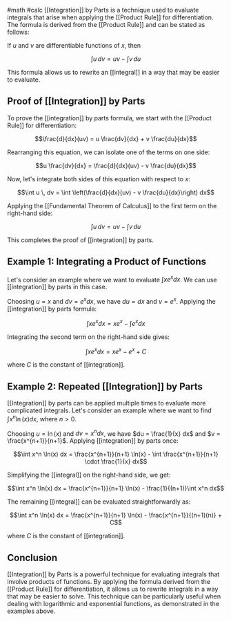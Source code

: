 #math #calc 
[[Integration]] by Parts is a technique used to evaluate integrals that arise when applying the [[Product Rule]] for differentiation. The formula is derived from the [[Product Rule]] and can be stated as follows:

If $u$ and $v$ are differentiable functions of $x$, then

$$\int u \, dv = uv - \int v \, du$$

This formula allows us to rewrite an [[integral]] in a way that may be easier to evaluate.

## Proof of [[Integration]] by Parts

To prove the [[integration]] by parts formula, we start with the [[Product Rule]] for differentiation:

$$\frac{d}{dx}(uv) = u \frac{dv}{dx} + v \frac{du}{dx}$$

Rearranging this equation, we can isolate one of the terms on one side:

$$u \frac{dv}{dx} = \frac{d}{dx}(uv) - v \frac{du}{dx}$$

Now, let's integrate both sides of this equation with respect to $x$:

$$\int u \, dv = \int \left(\frac{d}{dx}(uv) - v \frac{du}{dx}\right) dx$$

Applying the [[Fundamental Theorem of Calculus]] to the first term on the right-hand side:

$$\int u \, dv = uv - \int v \, du$$

This completes the proof of [[integration]] by parts.

## Example 1: Integrating a Product of Functions

Let's consider an example where we want to evaluate $\int x e^x dx$. We can use [[integration]] by parts in this case.

Choosing $u = x$ and $dv = e^x dx$, we have $du = dx$ and $v = e^x$. Applying the [[integration]] by parts formula:

$$\int x e^x dx = x e^x - \int e^x dx$$

Integrating the second term on the right-hand side gives:

$$\int x e^x dx = x e^x - e^x + C$$

where $C$ is the constant of [[integration]].

## Example 2: Repeated [[Integration]] by Parts

[[Integration]] by parts can be applied multiple times to evaluate more complicated integrals. Let's consider an example where we want to find $\int x^n \ln(x) dx$, where $n > 0$.

Choosing $u = \ln(x)$ and $dv = x^n dx$, we have $du = \frac{1}{x} dx$ and $v = \frac{x^{n+1}}{n+1}$. Applying [[integration]] by parts once:

$$\int x^n \ln(x) dx = \frac{x^{n+1}}{n+1} \ln(x) - \int \frac{x^{n+1}}{n+1} \cdot \frac{1}{x} dx$$

Simplifying the [[integral]] on the right-hand side, we get:

$$\int x^n \ln(x) dx = \frac{x^{n+1}}{n+1} \ln(x) - \frac{1}{(n+1)}\int x^n dx$$

The remaining [[integral]] can be evaluated straightforwardly as:

$$\int x^n \ln(x) dx = \frac{x^{n+1}}{n+1} \ln(x) - \frac{x^{n+1}}{(n+1)(n)} + C$$

where $C$ is the constant of [[integration]].

## Conclusion

[[Integration]] by Parts is a powerful technique for evaluating integrals that involve products of functions. By applying the formula derived from the [[Product Rule]] for differentiation, it allows us to rewrite integrals in a way that may be easier to solve. This technique can be particularly useful when dealing with logarithmic and exponential functions, as demonstrated in the examples above.